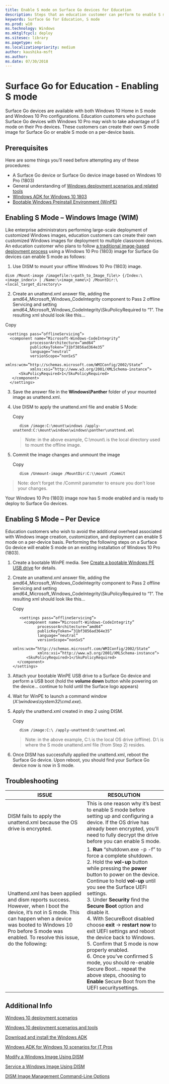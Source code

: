 ```yaml
---
title: Enable S mode on Surface Go devices for Education
description: Steps that an education customer can perform to enable S mode on Surface Go devices
keywords: Surface Go for Education, S mode
ms.prod: w10
ms.technology: Windows
ms.mktglfcycl: deploy
ms.sitesec: library
ms.pagetype: edu
ms.localizationpriority: medium
author: kaushika-msft
ms.author: 
ms.date: 07/30/2018
---
```


# Surface Go for Education - Enabling S mode

Surface Go devices are available with both Windows 10 Home in S mode and Windows 10 Pro configurations. Education customers who purchase Surface Go devices with Windows 10 Pro may wish to take advantage of S mode on their Pro devices. These customers can create their own S mode image for Surface Go or enable S mode on a per-device basis.

## Prerequisites

Here are some things you’ll need before attempting any of these procedures:

-   A Surface Go device or Surface Go device image based on Windows 10 Pro
    (1803)
-   General understanding of [Windows deployment scenarios and related
    tools](https://docs.microsoft.com/windows/deployment/windows-deployment-scenarios-and-tools)
-   [Windows ADK for Windows 10
    1803](https://docs.microsoft.com/windows/deployment/windows-adk-scenarios-for-it-pros)
-   [Bootable Windows Preinstall Environment
    (WinPE)](https://docs.microsoft.com/windows-hardware/manufacture/desktop/winpe-create-usb-bootable-drive)

## Enabling S Mode – Windows Image (WIM)

Like enterprise administrators performing large-scale deployment of customized Windows images, education customers can create their own customized Windows images for deployment to multiple classroom devices. An education customer who plans to follow [a traditional image-based deployment
process](https://docs.microsoft.com/windows/deployment/windows-10-deployment-scenarios#traditional-deployment) using a Windows 10 Pro (1803) image for Surface Go devices can enable S mode as follows:

1.  Use DISM to mount your offline Windows 10 Pro (1803) image.

   ```
   dism /Mount-image /imagefile:\<path_to_Image_file\> {/Index:\<image_index\> | /Name:\<image_name\>} /MountDir:\<local_target_directory\>
   ```

2.  Create an unattend.xml answer file, adding the
    amd64_Microsoft_Windows_CodeIntegrity component to Pass 2 offline Servicing
    and setting amd64_Microsoft_Windows_CodeIntegrity\\SkuPolicyRequired to “1”.
    The resulting xml should look like this…

   Copy
   ``` 
    <settings pass=”offlineServicing”>
     <component name=”Microsoft-Windows-CodeIntegrity” 
              processorArchitecture=”amd64” 
              publicKeyToken=”31bf3856ad364e35” 
              language=”neutral” 
              versionScope=”nonSxS”
              xmlns:wcm=”http://schemas.microsoft.com/WMIConfig/2002/State” 
              xmlns:xsi=”http://www.w3.org/2001/XMLSchema-instance”>
         <SkuPolicyRequired>1</SkuPolicyRequired>
      </component>
     </settings>
   ```
3. Save the answer file in the **Windows\Panther** folder of your mounted image as unattend.xml.
4. Use DISM to apply the unattend.xml file and enable S Mode:

   Copy
      ```
         dism /image:C:\mount\windows /apply-unattend:C:\mount\windows\windows\panther\unattend.xml
      ```

   >   Note: in the above example, C:\\mount\\ is the local directory used to mount
   >   the offline image.   
5. Commit the image changes and unmount the image

   Copy
      ```
         dism /Unmount-image /MountDir:C:\\mount /Commit
      ```
>Note: don’t forget the /Commit parameter to ensure you don’t lose your
    changes.

Your Windows 10 Pro (1803) image now has S mode enabled and is ready to deploy to Surface Go devices.

## Enabling S Mode – Per Device

Education customers who wish to avoid the additional overhead associated with Windows image creation, customization, and deployment can enable S mode on a per-device basis. Performing the following steps on a Surface Go device will enable S mode on an existing installation of Windows 10 Pro (1803).

1.  Create a bootable WinPE media. See [Create a bootable Windows PE USB
    drive](http://msdn.microsoft.com/library/windows/hardware/dn938386.aspx) for details.

2. Create an unattend.xml answer file, adding the
    amd64_Microsoft_Windows_CodeIntegrity component to Pass 2 offline Servicing
    and setting amd64_Microsoft_Windows_CodeIntegrity\\SkuPolicyRequired to “1”. The resulting xml should look like this…

   Copy
   ```
      <settings pass=”offlineServicing”>
        <component name=”Microsoft-Windows-CodeIntegrity” 
              processorArchitecture=”amd64” 
              publicKeyToken=”31bf3856ad364e35” 
              language=”neutral” 
              versionScope=”nonSxS”
              xmlns:wcm=”http://schemas.microsoft.com/WMIConfig/2002/State” 
              xmlns:xsi=”http://www.w3.org/2001/XMLSchema-instance”>
         <SkuPolicyRequired>1</SkuPolicyRequired>
     </component>
   </settings>
   ```

3. Attach your bootable WinPE USB drive to a Surface Go device and perform a USB boot (hold the **volume down** button while powering on the device… continue to hold until the Surface logo appears)
4. Wait for WinPE to launch a command window     (*X:\\windows\\system32\\cmd.exe*).
5. Apply the unattend.xml created in step 2 using DISM.

   Copy
   ```
      dism /image:C:\ /apply-unattend:D:\unattend.xml
   ```
   >  Note: in the above example, C:\\ is the local OS drive (offline). D:\ is where the S mode unattend.xml file (from Step 2) resides.

6.  Once DISM has successfully applied the unattend.xml, reboot the Surface Go device.
Upon reboot, you should find your Surface Go device now is now in S mode.

## Troubleshooting

|ISSUE | RESOLUTION |
|------------------------ |-----------------------|
|DISM fails to apply the unattend.xml because the OS drive is encrypted. | This is one reason why it’s best to enable S mode before setting up and configuring a device. If the OS drive has already been encrypted, you’ll need to fully decrypt the drive before you can enable S mode. |
|Unattend.xml has been applied and dism reports success. However, when I boot the device, it’s not in S mode. This can happen when a device was booted to Windows 10 Pro before S mode was enabled. To resolve this issue, do the following: | 1.  **Run** “shutdown.exe -p -f” to force a complete shutdown. <br> 2.  Hold the **vol-up** button while pressing the **power** button to power on the device. Continue to hold **vol-up** until you see the Surface UEFI settings. <br> 3.  Under **Security** find the **Secure Boot** option and disable it. <br> 4.  With SecureBoot disabled choose **exit** -\> **restart now** to exit UEFI settings and reboot the device back to Windows. <br> 5.  Confirm that S mode is now properly enabled. <br> 6.  Once you’ve confirmed S mode, you should re-enable Secure Boot… repeat the above steps, choosing to **Enable** Secure Boot from the UEFI securitysettings.
    
## Additional Info

[Windows 10 deployment scenarios](https://docs.microsoft.com/en-us/windows/deployment/windows-10-deployment-scenarios)

[Windows 10 deployment scenarios and tools](https://docs.microsoft.com/en-us/windows/deployment/windows-deployment-scenarios-and-tools)

[Download and install the Windows ADK](https://docs.microsoft.com/en-us/windows-hardware/get-started/adk-install)

[Windows ADK for Windows 10 scenarios for IT Pros](https://docs.microsoft.com/en-us/windows/deployment/windows-adk-scenarios-for-it-pros)

[Modify a Windows Image Using DISM](https://docs.microsoft.com/en-us/windows-hardware/manufacture/desktop/mount-and-modify-a-windows-image-using-dism)

[Service a Windows Image Using DISM](https://docs.microsoft.com/en-us/windows-hardware/manufacture/desktop/service-a-windows-image-using-dism)

[DISM Image Management Command-Line Options](https://docs.microsoft.com/en-us/windows-hardware/manufacture/desktop/dism-image-management-command-line-options-s14)

